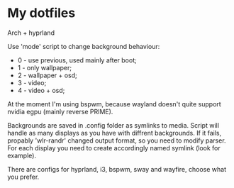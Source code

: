 # My dotfiles
Arch + hyprland

Use 'mode' script to change background behaviour:
 - 0 - use previous, used mainly after boot;
 - 1 - only wallpaper;
 - 2 - wallpaper + osd;
 - 3 - video;
 - 4 - video + osd;

At the moment I'm using bspwm, because wayland doesn't quite support nvidia egpu (mainly reverse PRIME).

Backgrounds are saved in .config folder as symlinks to media. 
Script will handle as many displays as you have with diffrent backgrounds.
If it fails, propably 'wlr-randr' changed output format, so you need to modify parser.
For each display you need to create accordingly named symlink (look for example).

There are configs for hyprland, i3, bspwm, sway and wayfire, choose what you prefer.

